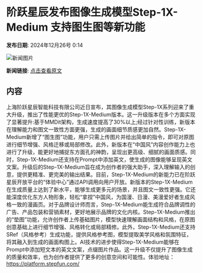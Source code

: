 # 阶跃星辰发布图像生成模型Step-1X-Medium 支持图生图等新功能

**发布日期**: 2024年12月26号 0:14

![新闻图片](https://upload.chinaz.com/2024/1226/6387079756566120847331757.png)

**新闻链接**: [点击查看原文](https://www.aibase.com/zh/news/14257)

## 内容

上海阶跃星辰智能科技有限公司近日宣布，其图像生成模型Step-1X系列迎来了重大升级，推出了性能更优的Step-1X-Medium版本。这一升级版本在多个方面实现了显著提升:基于MMDit架构，生成速度提高了30%以上;经过针对性训练，新版本在理解能力和图文一致性方面更强，生成的画面细节质感更加自然。Step-1X-Medium新增了“图生图”功能，用户只需上传图片并给出简单的指令，即可对原图进行细节增强、风格迁移或局部修改。此外，新版本在“中国风”内容创作能力上也进行了升级，能更好地捕捉东方面孔的神韵，呈现出更高级、细腻的画面质感。同时，Step-1X-Medium还支持在Prompt中添加英文，使生成的图像能够呈现英文文案。升级后的Step-1X-Medium旨在成为创作者的强大助手，深入理解输入的创意，提供更精准、更完美的输出结果。目前，Step-1X-Medium的新能力已在阶跃星辰开放平台的“体验中心”通过API调用向用户开放。新版本的Step-1X-Medium在生成质量上达到了新水平，能够生成更多元的场景，并且图文一致性更强。它还能深度优化东方人物形象，轻松“拿捏”中国风，为国漫、日漫、美漫爱好者生成风格一致的漫画页。对于品牌设计师而言，Step-1X-Medium能生成符合品牌调性的广告、产品包装和营销素材，更好地展示品牌的文化内核。Step-1X-Medium推出的“垫图”功能，允许创作者上传基础图片，模型快速理解画面结构和风格，在原图创意基础上进行细节增强、风格转化或局部精修。此外，Step-1X-Medium还支持SRef（风格参考）生成功能，提供风格参考图，模型提取美学风格和氛围特征，将其融入到生成的画面构图上。AI技术的进步使得Step-1X-Medium能够在Prompt中添加短文本的英文文案，点缀图片作品。这一升级不仅提升了图像生成的质量和效率，也为创作者提供了更多的创意空间和可能性。体验地址：https://platform.stepfun.com/
